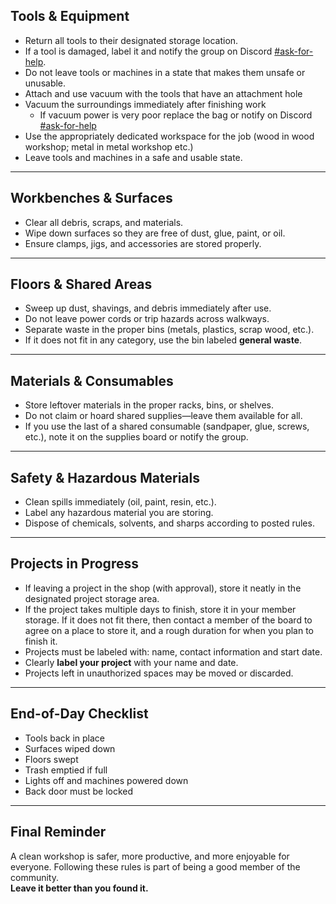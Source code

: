 ## Tools & Equipment
- Return all tools to their designated storage location.
- If a tool is damaged, label it and notify the group on Discord [#ask-for-help](https://discord.com/channels/1330501220959256667/1342501102410534913).
- Do not leave tools or machines in a state that makes them unsafe or unusable.
- Attach and use vacuum with the tools that have an attachment hole
- Vacuum the surroundings immediately after finishing work 
  - If vacuum power is very poor replace the bag or notify on Discord [#ask-for-help](https://discord.com/channels/1330501220959256667/1342501102410534913)
- Use the appropriately dedicated workspace for the job (wood in wood workshop; metal in metal workshop etc.)
- Leave tools and machines in a safe and usable state. 

---

## Workbenches & Surfaces
- Clear all debris, scraps, and materials.
- Wipe down surfaces so they are free of dust, glue, paint, or oil.
- Ensure clamps, jigs, and accessories are stored properly.

---

## Floors & Shared Areas
- Sweep up dust, shavings, and debris immediately after use.
- Do not leave power cords or trip hazards across walkways.
- Separate waste in the proper bins (metals, plastics, scrap wood, etc.).
- If it does not fit in any category, use the bin labeled **general waste**.

---

## Materials & Consumables
- Store leftover materials in the proper racks, bins, or shelves.
- Do not claim or hoard shared supplies—leave them available for all.
- If you use the last of a shared consumable (sandpaper, glue, screws, etc.), note it on the supplies board or notify the group.

---

## Safety & Hazardous Materials
- Clean spills immediately (oil, paint, resin, etc.).
- Label any hazardous material you are storing.
- Dispose of chemicals, solvents, and sharps according to posted rules.

---

## Projects in Progress
- If leaving a project in the shop (with approval), store it neatly in the designated project storage area.
- If the project takes multiple days to finish, store it in your member storage. If it does not fit there, then contact a member of the board to agree on a place to store it, and a rough duration for when you plan to finish it.
- Projects must be labeled with: name, contact information and start date.
- Clearly **label your project** with your name and date.
- Projects left in unauthorized spaces may be moved or discarded.

---

## End-of-Day Checklist
- Tools back in place
- Surfaces wiped down
- Floors swept
- Trash emptied if full
- Lights off and machines powered down
- Back door must be locked

---

## Final Reminder
A clean workshop is safer, more productive, and more enjoyable for everyone. Following these rules is part of being a good member of the community.  
**Leave it better than you found it.**

